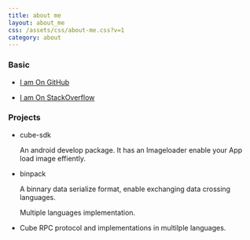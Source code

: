```yaml
---
title: about me
layout: about_me
css: /assets/css/about-me.css?v=1
category: about
---
```


### Basic

* [I am On GitHub](https://github.com/liaohuqiu) 

* [I am On StackOverflow](http://stackoverflow.com/users/2446397/) 

### Projects

*  cube-sdk

    An android develop package. It has an Imageloader enable your App load image effiently.

*  binpack

    A binnary data serialize format, enable exchanging data crossing languages.

    Multiple languages implementation.

*  Cube RPC protocol and implementations in multilple languages.


<!---
<h2>hobbies</h2>

<div class='about-me'>
    <div class='row'>
        <div class='span3 pic'>
            <p>I like this:</p>
            <img src='http://cimage.sinaapp.com/img/org/32/63/3/44/64/srain-skating.jpg' class="img-rounded cimage"/>
        </div>

        <div class='span3 pic'>
            <p>And this.</p>
            <img src='http://cimage.sinaapp.com/img/org/34/39/69/81/44/srain-with-helmet.jpg' class="img-rounded cimage"/>
        </div>
    </div>

    <p>A video, I was playing slalom skating:</p>

    <embed src="http://player.youku.com/player.php/sid/XMzg0Mjc3ODg=/v.swf" allowFullScreen="true" quality="high" width="480" height="400" align="middle" allowScriptAccess="always" type="application/x-shockwave-flash"></embed>

</div>

-->
